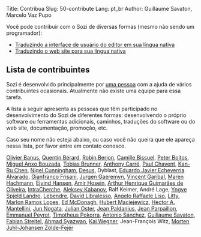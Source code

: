 Title: Contribua
Slug: 50-contribute
Lang: pt_br
Author: Guillaume Savaton, Marcelo Vaz Pupo

Você pode contribuir com o Sozi de diversas formas (mesmo não sendo um programador):

* [Traduzindo a interface de usuário do editor em sua língua nativa](|filename|translate-editor.md)
* [Traduzindo o web site para sua língua nativa](|filename|translate-web-site.md)

Lista de contribuintes
----------------------

Sozi é desenvolvido principalmente por [uma pessoa](http://guillaume.baierouge.fr)
com a ajuda de vários contribuintes ocasionais.
Atualmente não existe uma equipe para essa tarefa.

A lista a seguir apresenta as pessoas que têm participado no desenvolvimento do Sozi de diferentes formas: desenvolvendo o próprio software ou ferramentas adicionais, caminhos, traduções do software ou do web site, documentação, promoção, etc.

Caso seu nome não esteja abaixo, ou caso você não queira que ele apareça nessa lista, por favor entre em contato conosco.

[Olivier Banus](https://launchpad.net/~sunab),
[Quentin Bérard](https://github.com/quent57),
[Robin Berjon](https://github.com/darobin),
[Camille Bissuel](http://nylnook.com),
[Peter Bojtos](https://launchpad.net/~peter-bojtos),
[Miguel Anxo Bouzada](https://launchpad.net/~mbouzada),
[Tobias Brunner](https://github.com/tobiasbrunner),
[Anthony Carré](yeknan.free.fr),
[Paul Chavent](http://paul.chavent.free.fr/),
[Kan-Ru Chen](https://github.com/kanru),
[Nigel Cunningham](https://github.com/NigelCunningham),
[Desus](https://launchpad.net/~deesus),
Dyblast,
[Eduardo Javier Echeverria Alvarado](https://launchpad.net/~echevemaster),
[Gianfranco Frisani](https://launchpad.net/~gfrisani),
[Jurgen Gaeremyn](http://jurgen.gaeremyn.be/),
[Vincent Garibal](https://github.com/VincentGaribal),
[Maren Hachmann](https://launchpad.net/~marenhachmann),
[Ejvind Hansen](https://launchpad.net/~ejvindh),
[Amir Hosein](https://launchpad.net/~amirhosein),
[Arthur Henrique Guimarães de Oliveira](https://launchpad.net/~warthur2),
[IntraCherche](https://github.com/IntraCherche),
[Aleksey Kabanov](https://launchpad.net/~ak099),
Ralf Keimer,
André Lage,
[Yngve Spjeld Landro](https://launchpad.net/~yslandro),
[Lebendre](https://github.com/lebendre),
[David Libralesso](https://github.com/Dvvd),
[Angelo Raffaele Liso](https://launchpad.net/~angeloliso85),
[Litty](https://launchpad.net/~litty),
[Marlon Ramos Lopes](https://launchpad.net/~m-r-lopes),
[Ed McDonagh](https://github.com/edmcdonagh),
[Hubert Maciejewicz](https://launchpad.net/~hu2bert),
[Hector A. Mantellini](https://launchpad.net/~xombra),
[Jun Nogata](https://launchpad.net/~nogajun),
[Julian Oster](https://github.com/jlnostr),
[Jean Paldanius](https://launchpad.net/~9-human),
[Jean Parpaillon](https://github.com/jeanparpaillon),
[Emmanuel Peyrot](http://linkmauve.fr/),
[Timotheus Pokorra](https://github.com/tpokorra),
[Antonio Sánchez](https://launchpad.net/~introlinux),
[Guillaume Savaton](http://guillaume.baierouge.fr),
[Fabian Streitel](https://github.com/karottenreibe),
[Ahmad Syazwan](https://github.com/asyazwan),
[Kai Wegner](https://github.com/kai-wegner),
Jean-François Witz,
[Morten Juhl-Johansen Zölde-Fejér](https://launchpad.net/~mjjzf)
